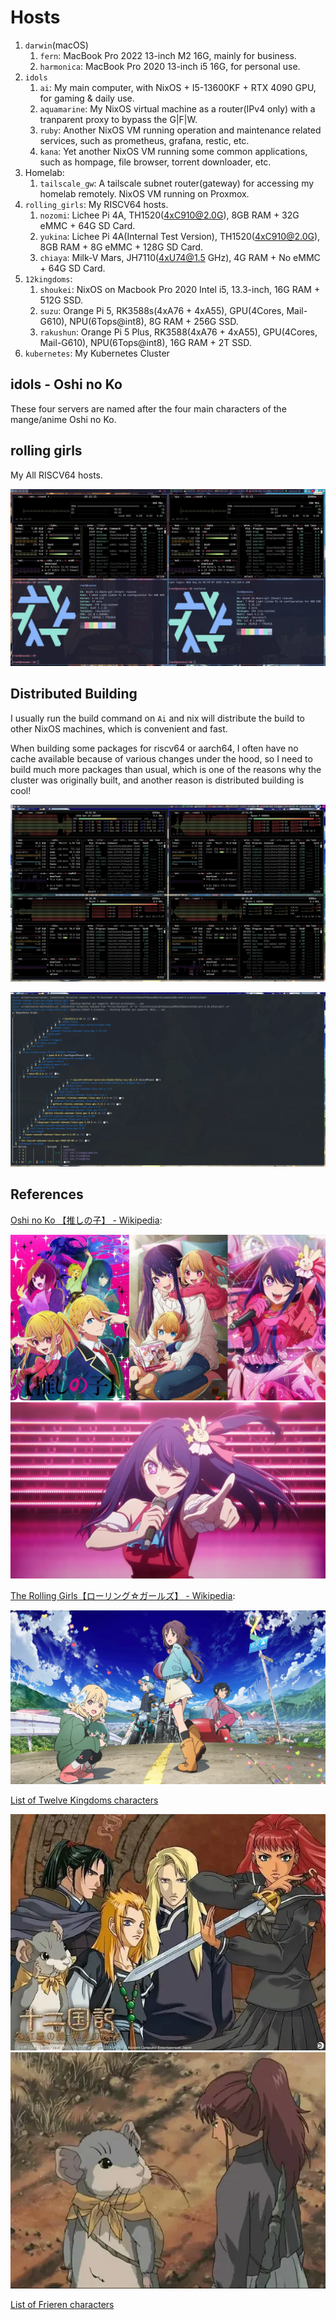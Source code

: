 # Hosts

1. `darwin`(macOS)
   1. `fern`: MacBook Pro 2022 13-inch M2 16G, mainly for business.
   1. `harmonica`: MacBook Pro 2020 13-inch i5 16G, for personal use.
2. `idols`
   1. `ai`: My main computer, with NixOS + I5-13600KF + RTX 4090 GPU, for gaming & daily use.
   2. `aquamarine`: My NixOS virtual machine as a router(IPv4 only) with a tranparent proxy to bypass the G|F|W.
   3. `ruby`: Another NixOS VM running operation and maintenance related services, such as prometheus, grafana, restic, etc.
   4. `kana`: Yet another NixOS VM running some common applications, such as hompage, file browser, torrent downloader, etc.
3. Homelab:
   1. `tailscale_gw`: A tailscale subnet router(gateway) for accessing my homelab remotely. NixOS VM running on Proxmox.
4. `rolling_girls`: My RISCV64 hosts.
   1. `nozomi`: Lichee Pi 4A, TH1520(4xC910@2.0G), 8GB RAM + 32G eMMC + 64G SD Card.
   2. `yukina`: Lichee Pi 4A(Internal Test Version), TH1520(4xC910@2.0G), 8GB RAM + 8G eMMC + 128G SD Card.
   3. `chiaya`: Milk-V Mars, JH7110(4xU74@1.5 GHz), 4G RAM + No eMMC + 64G SD Card.
5. `12kingdoms`:
   1. `shoukei`: NixOS on Macbook Pro 2020 Intel i5, 13.3-inch, 16G RAM + 512G SSD.
   1. `suzu`: Orange Pi 5, RK3588s(4xA76 + 4xA55), GPU(4Cores, Mail-G610), NPU(6Tops@int8), 8G RAM + 256G SSD.
   1. `rakushun`: Orange Pi 5 Plus, RK3588(4xA76 + 4xA55), GPU(4Cores, Mail-G610), NPU(6Tops@int8), 16G RAM + 2T SSD.
6. `kubernetes`: My Kubernetes Cluster

## idols - Oshi no Ko

These four servers are named after the four main characters of the mange/anime Oshi no Ko.

## rolling girls

My All RISCV64 hosts.

![](/_img/nixos-riscv-cluster.webp)

## Distributed Building

I usually run the build command on `Ai` and nix will distribute the build to other NixOS machines, which is convenient and fast.

When building some packages for riscv64 or aarch64, I often have no cache available because of various changes under the hood, so I need to build much more packages than usual, which is one of the reasons why the cluster was originally built, and another reason is distributed building is cool!

![](/_img/nix-distributed-building.webp)

![](/_img/nix-distributed-building-log.webp)

## References

[Oshi no Ko 【推しの子】 - Wikipedia](https://en.wikipedia.org/wiki/Oshi_no_Ko):

![](/_img/idols-famaily.webp)
![](/_img/idols-ai.webp)

[The Rolling Girls【ローリング☆ガールズ】 - Wikipedia](https://en.wikipedia.org/wiki/The_Rolling_Girls):

![](/_img/rolling_girls.webp)

[List of Twelve Kingdoms characters](https://en.wikipedia.org/wiki/List_of_Twelve_Kingdoms_characters)

![](/_img/12kingdoms-1.webp)
![](/_img/12kingdoms-Youko-Rakushun.webp)

[List of Frieren characters](https://en.wikipedia.org/wiki/List_of_Frieren_characters)
